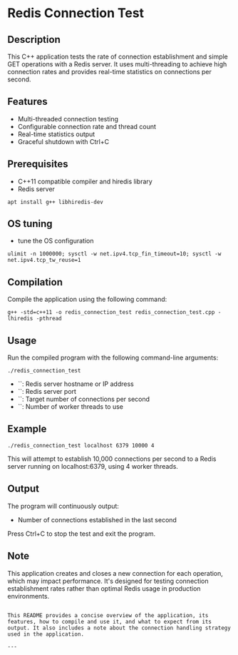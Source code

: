 # Redis Connection Test

## Description
This C++ application tests the rate of connection establishment and simple GET operations with a Redis server. It uses multi-threading to achieve high connection rates and provides real-time statistics on connections per second.

## Features
- Multi-threaded connection testing
- Configurable connection rate and thread count
- Real-time statistics output
- Graceful shutdown with Ctrl+C

## Prerequisites
- C++11 compatible compiler and hiredis library
- Redis server
```
apt install g++ libhiredis-dev
```

## OS tuning
- tune the OS configuration
```
ulimit -n 1000000; sysctl -w net.ipv4.tcp_fin_timeout=10; sysctl -w net.ipv4.tcp_tw_reuse=1
```
  
## Compilation
Compile the application using the following command:

```
g++ -std=c++11 -o redis_connection_test redis_connection_test.cpp -lhiredis -pthread
```

## Usage
Run the compiled program with the following command-line arguments:

```
./redis_connection_test    
```

- ``: Redis server hostname or IP address
- ``: Redis server port
- ``: Target number of connections per second
- ``: Number of worker threads to use

## Example
```
./redis_connection_test localhost 6379 10000 4
```

This will attempt to establish 10,000 connections per second to a Redis server running on localhost:6379, using 4 worker threads.

## Output
The program will continuously output:
- Number of connections established in the last second

Press Ctrl+C to stop the test and exit the program.

## Note
This application creates and closes a new connection for each operation, which may impact performance. It's designed for testing connection establishment rates rather than optimal Redis usage in production environments.
```

This README provides a concise overview of the application, its features, how to compile and use it, and what to expect from its output. It also includes a note about the connection handling strategy used in the application.

---
